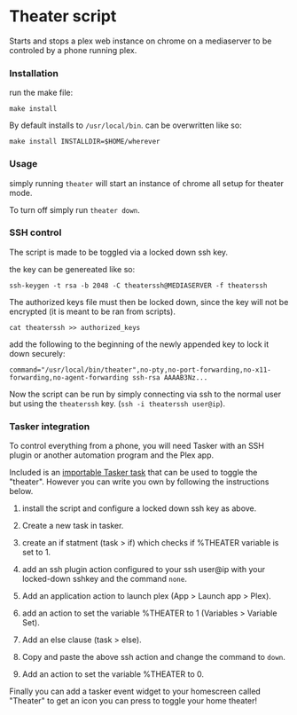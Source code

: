 # Theater script

Starts and stops a plex web instance on chrome on a mediaserver to be controled by a phone running plex.

### Installation

run the make file:

`make install`

By default installs to `/usr/local/bin`. can be overwritten like so:

`make install INSTALLDIR=$HOME/wherever`

### Usage

simply running `theater` will start an instance of chrome all setup for theater mode.

To turn off simply run `theater down`.

### SSH control

The script is made to be toggled via a locked down ssh key.

the key can be genereated like so: 

`ssh-keygen -t rsa -b 2048 -C theaterssh@MEDIASERVER -f theaterssh`

The authorized keys file must then be locked down, since the key will not be encrypted (it is meant to be ran from scripts).

`cat theaterssh >> authorized_keys`

add the following to the beginning of the newly appended key to lock it down securely:

`command="/usr/local/bin/theater",no-pty,no-port-forwarding,no-x11-forwarding,no-agent-forwarding ssh-rsa AAAAB3Nz...`

Now the script can be run by simply connecting via ssh to the normal user but using the `theaterssh` key. (`ssh -i theaterssh user@ip`).


### Tasker integration

To control everything from a phone, you will need Tasker with an SSH plugin or another automation program and the Plex app.

Included is an [importable Tasker task](https://github.com/Laharah/theater_script/blob/master/Theater_Toggle.tsk.xml) that can be used to toggle the "theater". However you can write you own by following the instructions below.

1. install the script and configure a locked down ssh key as above.

2. Create a new task in tasker.

3. create an if statment (task > if) which checks if %THEATER variable is set to 1.

4. add an ssh plugin action configured to your ssh user@ip with your locked-down sshkey and the command `none`.

4. Add an application action to launch plex (App > Launch app > Plex).

5. add an action to set the variable %THEATER to 1 (Variables > Variable Set).

6. Add an else clause (task > else).

7. Copy and paste the above ssh action and change the command to `down`.

8. Add an action to set the variable %THEATER to 0.

Finally you can add a tasker event widget to your homescreen called "Theater" to get an icon you can press to toggle your home theater!
